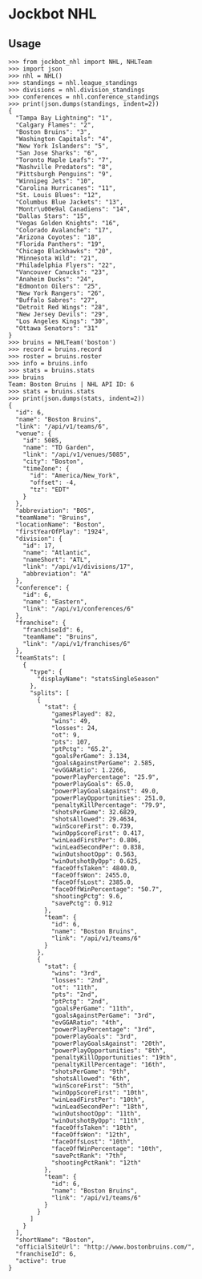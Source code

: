 # Jockbot NHL

## Usage

    >>> from jockbot_nhl import NHL, NHLTeam
    >>> import json
    >>> nhl = NHL()
    >>> standings = nhl.league_standings
    >>> divisions = nhl.division_standings
    >>> conferences = nhl.conference_standings
    >>> print(json.dumps(standings, indent=2))
    {
      "Tampa Bay Lightning": "1",
      "Calgary Flames": "2",
      "Boston Bruins": "3",
      "Washington Capitals": "4",
      "New York Islanders": "5",
      "San Jose Sharks": "6",
      "Toronto Maple Leafs": "7",
      "Nashville Predators": "8",
      "Pittsburgh Penguins": "9",
      "Winnipeg Jets": "10",
      "Carolina Hurricanes": "11",
      "St. Louis Blues": "12",
      "Columbus Blue Jackets": "13",
      "Montr\u00e9al Canadiens": "14",
      "Dallas Stars": "15",
      "Vegas Golden Knights": "16",
      "Colorado Avalanche": "17",
      "Arizona Coyotes": "18",
      "Florida Panthers": "19",
      "Chicago Blackhawks": "20",
      "Minnesota Wild": "21",
      "Philadelphia Flyers": "22",
      "Vancouver Canucks": "23",
      "Anaheim Ducks": "24",
      "Edmonton Oilers": "25",
      "New York Rangers": "26",
      "Buffalo Sabres": "27",
      "Detroit Red Wings": "28",
      "New Jersey Devils": "29",
      "Los Angeles Kings": "30",
      "Ottawa Senators": "31"
    }
    >>> bruins = NHLTeam('boston')
    >>> record = bruins.record
    >>> roster = bruins.roster
    >>> info = bruins.info
    >>> stats = bruins.stats
    >>> bruins
    Team: Boston Bruins | NHL API ID: 6
    >>> stats = bruins.stats
    >>> print(json.dumps(stats, indent=2))
    {
      "id": 6,
      "name": "Boston Bruins",
      "link": "/api/v1/teams/6",
      "venue": {
        "id": 5085,
        "name": "TD Garden",
        "link": "/api/v1/venues/5085",
        "city": "Boston",
        "timeZone": {
          "id": "America/New_York",
          "offset": -4,
          "tz": "EDT"
        }
      },
      "abbreviation": "BOS",
      "teamName": "Bruins",
      "locationName": "Boston",
      "firstYearOfPlay": "1924",
      "division": {
        "id": 17,
        "name": "Atlantic",
        "nameShort": "ATL",
        "link": "/api/v1/divisions/17",
        "abbreviation": "A"
      },
      "conference": {
        "id": 6,
        "name": "Eastern",
        "link": "/api/v1/conferences/6"
      },
      "franchise": {
        "franchiseId": 6,
        "teamName": "Bruins",
        "link": "/api/v1/franchises/6"
      },
      "teamStats": [
        {
          "type": {
            "displayName": "statsSingleSeason"
          },
          "splits": [
            {
              "stat": {
                "gamesPlayed": 82,
                "wins": 49,
                "losses": 24,
                "ot": 9,
                "pts": 107,
                "ptPctg": "65.2",
                "goalsPerGame": 3.134,
                "goalsAgainstPerGame": 2.585,
                "evGGARatio": 1.2266,
                "powerPlayPercentage": "25.9",
                "powerPlayGoals": 65.0,
                "powerPlayGoalsAgainst": 49.0,
                "powerPlayOpportunities": 251.0,
                "penaltyKillPercentage": "79.9",
                "shotsPerGame": 32.6829,
                "shotsAllowed": 29.4634,
                "winScoreFirst": 0.739,
                "winOppScoreFirst": 0.417,
                "winLeadFirstPer": 0.806,
                "winLeadSecondPer": 0.838,
                "winOutshootOpp": 0.563,
                "winOutshotByOpp": 0.625,
                "faceOffsTaken": 4840.0,
                "faceOffsWon": 2455.0,
                "faceOffsLost": 2385.0,
                "faceOffWinPercentage": "50.7",
                "shootingPctg": 9.6,
                "savePctg": 0.912
              },
              "team": {
                "id": 6,
                "name": "Boston Bruins",
                "link": "/api/v1/teams/6"
              }
            },
            {
              "stat": {
                "wins": "3rd",
                "losses": "2nd",
                "ot": "11th",
                "pts": "2nd",
                "ptPctg": "2nd",
                "goalsPerGame": "11th",
                "goalsAgainstPerGame": "3rd",
                "evGGARatio": "4th",
                "powerPlayPercentage": "3rd",
                "powerPlayGoals": "3rd",
                "powerPlayGoalsAgainst": "20th",
                "powerPlayOpportunities": "8th",
                "penaltyKillOpportunities": "19th",
                "penaltyKillPercentage": "16th",
                "shotsPerGame": "9th",
                "shotsAllowed": "6th",
                "winScoreFirst": "5th",
                "winOppScoreFirst": "10th",
                "winLeadFirstPer": "10th",
                "winLeadSecondPer": "18th",
                "winOutshootOpp": "11th",
                "winOutshotByOpp": "11th",
                "faceOffsTaken": "18th",
                "faceOffsWon": "12th",
                "faceOffsLost": "10th",
                "faceOffWinPercentage": "10th",
                "savePctRank": "7th",
                "shootingPctRank": "12th"
              },
              "team": {
                "id": 6,
                "name": "Boston Bruins",
                "link": "/api/v1/teams/6"
              }
            }
          ]
        }
      ],
      "shortName": "Boston",
      "officialSiteUrl": "http://www.bostonbruins.com/",
      "franchiseId": 6,
      "active": true
    }
